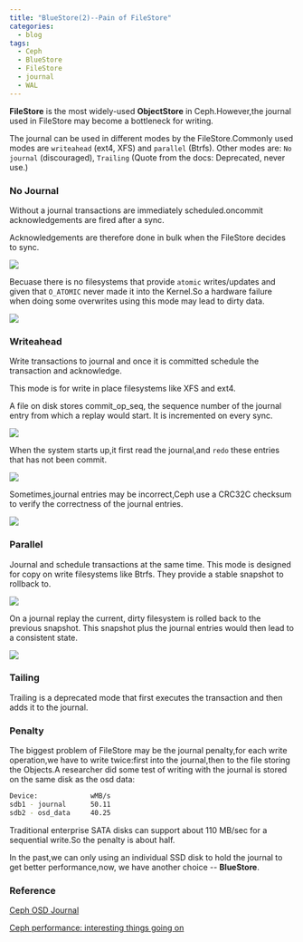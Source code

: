```yaml
---
title: "BlueStore(2)--Pain of FileStore"
categories:
  - blog
tags:
  - Ceph
  - BlueStore
  - FileStore
  - journal
  - WAL
---
```



**FileStore** is the most widely-used **ObjectStore** in Ceph.However,the journal used in FileStore may become a bottleneck for writing.

The journal can be used in different modes by the FileStore.Commonly used modes are `writeahead` (ext4, XFS) and `parallel` (Btrfs).
Other modes are: `No journal` (discouraged), `Trailing` (Quote from the docs: Deprecated, never use.)

### No Journal

Without a journal transactions are immediately scheduled.oncommit acknowledgements are fired after a sync.

Acknowledgements are therefore done in bulk when the FileStore decides to sync.

![](http://irq0.org/articles/ceph/_img/ceph_journal_no.png)

Becuase there is no filesystems that provide `atomic` writes/updates and given that `O_ATOMIC` never made it into the Kernel.So a hardware failure when doing some overwrites using this mode may lead to dirty data.

![](http://cezvf.img47.wal8.com/img47/544731_20160503164529/146226517481.png)

### Writeahead

Write transactions to journal and once it is committed schedule the transaction and acknowledge.

This mode is for write in place filesystems like XFS and ext4.

A file on disk stores commit_op_seq, the sequence number of the journal entry from which a replay would start. It is incremented on every sync.

![](http://cezvf.img47.wal8.com/img47/544731_20160503164529/146226517516.png)

When the system starts up,it first read the journal,and `redo` these entries that has not been commit.

![](http://cezvf.img47.wal8.com/img47/544731_20160503164529/146226517527.png)

Sometimes,journal entries may be incorrect,Ceph use a CRC32C checksum to verify the correctness of the journal entries.


![](http://cezvf.img47.wal8.com/img47/544731_20160503164529/146226517537.png)

### Parallel
Journal and schedule transactions at the same time. This mode is designed for copy on write filesystems like Btrfs. They provide a stable snapshot to rollback to.


![](http://cezvf.img47.wal8.com/img47/544731_20160503164529/146226518718.png)

On a journal replay the current, dirty filesystem is rolled back to the previous snapshot. This snapshot plus the journal entries would then lead to a consistent state.

![](http://cezvf.img47.wal8.com/img47/544731_20160503164529/146226517499.png)

### Tailing

Trailing is a deprecated mode that first executes the transaction and then adds it to the journal.

### Penalty
The biggest problem of FileStore may be the journal penalty,for each write operation,we have to write twice:first into the journal,then to the file storing the Objects.A researcher did some test of writing with the journal is stored on the same disk as the osd data:

```bash
Device:             wMB/s
sdb1 - journal      50.11
sdb2 - osd_data     40.25
```
Traditional enterprise SATA disks can support about 110 MB/sec for a sequential write.So the penalty is about half.

In the past,we can only using an individual SSD disk to hold the journal to get better performance,now, we have another choice -- **BlueStore**.

### Reference

[Ceph OSD Journal](http://irq0.org/articles/ceph/journal)

[Ceph performance: interesting things going on](http://www.sebastien-han.fr/blog/2013/12/02/ceph-performance-interesting-things-going-on/)
